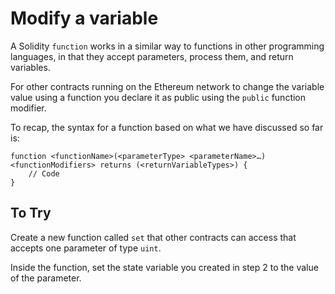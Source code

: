 # Modify a variable

A Solidity `function` works in a similar way to functions in other programming languages, in that they accept parameters, process them, and return variables.

For other contracts running on the Ethereum network to change the variable value using a function you declare it as public using the `public` function modifier.

To recap, the syntax for a function based on what we have discussed so far is:

```solidity
function <functionName>(<parameterType> <parameterName>…) <functionModifiers> returns (<returnVariableTypes>) {
    // Code
}
```

## To Try

Create a new function called `set` that other contracts can access that accepts one parameter of type `uint`.

Inside the function, set the state variable you created in step 2 to the value of the parameter.

